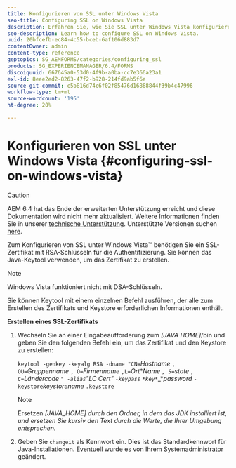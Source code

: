 ```yaml
---
title: Konfigurieren von SSL unter Windows Vista
seo-title: Configuring SSL on Windows Vista
description: Erfahren Sie, wie Sie SSL unter Windows Vista konfigurieren.
seo-description: Learn how to configure SSL on Windows Vista.
uuid: 20bfcefb-ec84-4c55-bceb-6af106d883d7
contentOwner: admin
content-type: reference
geptopics: SG_AEMFORMS/categories/configuring_ssl
products: SG_EXPERIENCEMANAGER/6.4/FORMS
discoiquuid: 667645a0-53d0-4f9b-a0ba-cc7e366a23a1
exl-id: 8eee2ed2-8263-47f2-b928-214fd9ab5f6e
source-git-commit: c5b816d74c6f02f85476d16868844f39b4c47996
workflow-type: tm+mt
source-wordcount: '195'
ht-degree: 20%

---
```


# Konfigurieren von SSL unter Windows Vista {#configuring-ssl-on-windows-vista}

>[!CAUTION]
>
>AEM 6.4 hat das Ende der erweiterten Unterstützung erreicht und diese Dokumentation wird nicht mehr aktualisiert. Weitere Informationen finden Sie in unserer [technische Unterstützung](https://helpx.adobe.com/de/support/programs/eol-matrix.html). Unterstützte Versionen suchen [here](https://experienceleague.adobe.com/docs/?lang=de).

Zum Konfigurieren von SSL unter Windows Vista™ benötigen Sie ein SSL-Zertifikat mit RSA-Schlüsseln für die Authentifizierung. Sie können das Java-Keytool verwenden, um das Zertifikat zu erstellen.

>[!NOTE]
>
>Windows Vista funktioniert nicht mit DSA-Schlüsseln.

Sie können Keytool mit einem einzelnen Befehl ausführen, der alle zum Erstellen des Zertifikats und Keystore erforderlichen Informationen enthält.

**Erstellen eines SSL-Zertifikats**

1. Wechseln Sie an einer Eingabeaufforderung zum *[JAVA HOME]*/bin und geben Sie den folgenden Befehl ein, um das Zertifikat und den Keystore zu erstellen:

   `keytool -genkey -keyalg RSA -dname "CN=`*Hostname* `, OU=`*Gruppenname* `, O=`*Firmenname* `,L=`*Ort******Name* `, S=`*state* `, C=`*Ländercode* `" -alias`*&quot;LC Cert&quot;* `-keypass` `*key*`*_**password* `-keystore`*keystorename* `.keystore`

   >[!NOTE]
   >
   >Ersetzen *[JAVA_HOME] durch den Ordner, in dem das JDK installiert ist, und ersetzen Sie kursiv den Text durch die Werte, die Ihrer Umgebung entsprechen.*

1. Geben Sie `changeit` als Kennwort ein. Dies ist das Standardkennwort für Java-Installationen. Eventuell wurde es von Ihrem Systemadministrator geändert.
